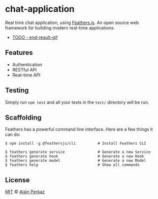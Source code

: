 # chat-application

Real time chat application, using [Feathers.js](https://docs.feathersjs.com). An open source web framework for building modern real-time applications.

- [TODO - end-result-gif]()

## Features

- Authentication
- RESTful API 
- Reat-time API


## Testing

Simply run `npm test` and all your tests in the `test/` directory will be run.

## Scaffolding

Feathers has a powerful command line interface. Here are a few things it can do:

```
$ npm install -g @feathersjs/cli          # Install Feathers CLI

$ feathers generate service               # Generate a new Service
$ feathers generate hook                  # Generate a new Hook
$ feathers generate model                 # Generate a new Model
$ feathers help                           # Show all commands
```

## License
[MIT](LICENSE) © [Alain Perkaz](https://aperkaz.github.io)
